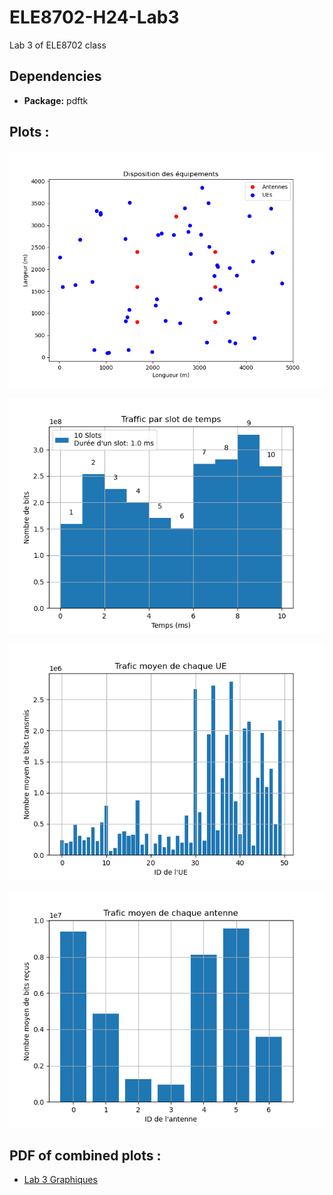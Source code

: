# ELE8702-H24-Lab3

Lab 3 of ELE8702 class 

## Dependencies

- **Package:** pdftk


## Plots :

![Disposition des equipements](disp_plot_disposition_equipements.png)

![Bits recus par slot](disp_average_traffic_per_slot.png)

![Traffic moyen des UEs](disp_average_traffic_ues.png)

![Traffic moyen des Antennas](disp_average_traffic_antennas.png)


## PDF of combined plots :

- [Lab 3 Graphiques](lab3_eq7_graphiques.pdf)
